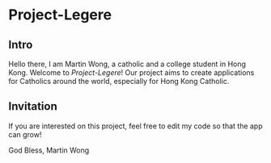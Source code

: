 # Project-Legere

## Intro
Hello there, I am Martin Wong, a catholic and a college student in Hong Kong. Welcome to _Project-Legere_! Our project
aims to create applications for Catholics around the world, especially for Hong Kong Catholic.

## Invitation
If you are interested on this project, feel free to edit my code so that the app can grow!

God Bless,
Martin Wong
